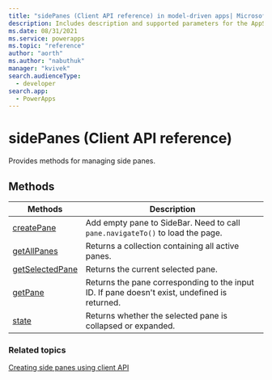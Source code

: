 ```yaml
---
title: "sidePanes (Client API reference) in model-driven apps| MicrosoftDocs"
description: Includes description and supported parameters for the AppSidePanes method.
ms.date: 08/31/2021
ms.service: powerapps
ms.topic: "reference"
author: "aorth"
ms.author: "nabuthuk"
manager: "kvivek"
search.audienceType: 
  - developer
search.app: 
  - PowerApps
---
```

# sidePanes (Client API reference)

Provides methods for managing side panes.

## Methods

|Methods|Description|
|--------|----------|
|[createPane](Xrm-App/Xrm-App-sidePanes/createPane.md)|Add empty pane to SideBar. Need to call `pane.navigateTo()` to load the page.|
|[getAllPanes](Xrm-App/Xrm-App-sidePanes/getAllPanes.md)|Returns a collection containing all active panes.|
|[getSelectedPane](Xrm-App/Xrm-App-sidePanes/getSelectedPane.md)|Returns the current selected pane.|
|[getPane](Xrm-App/Xrm-App-sidePanes/getPane.md)|Returns the pane corresponding to the input ID. If pane doesn't exist, undefined is returned.|
|[state](Xrm-App/Xrm-App-sidePanes/state.md)|Returns whether the selected pane is collapsed or expanded.|

### Related topics

[Creating side panes using client API](../create-app-side-panes.md)


